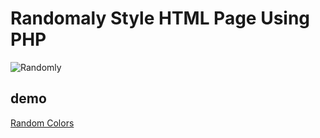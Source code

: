 # Randomaly Style HTML Page Using PHP

![Randomly](https://user-images.githubusercontent.com/42435299/163601759-a70ea0a5-a471-4033-9836-b81855172ccb.png)

## demo
[Random Colors](https://randomstylewithphp.herokuapp.com/)
